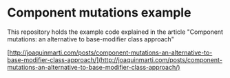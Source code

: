 # Component mutations example

This repository holds the example code explained in the article "Component mutations: an alternative to base-modifier class approach"

[http://joaquinmarti.com/posts/component-mutations-an-alternative-to-base-modifier-class-approach/](http://joaquinmarti.com/posts/component-mutations-an-alternative-to-base-modifier-class-approach/)